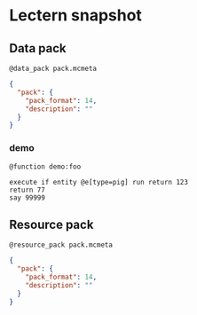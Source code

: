 # Lectern snapshot

## Data pack

`@data_pack pack.mcmeta`

```json
{
  "pack": {
    "pack_format": 14,
    "description": ""
  }
}
```

### demo

`@function demo:foo`

```mcfunction
execute if entity @e[type=pig] run return 123
return 77
say 99999
```

## Resource pack

`@resource_pack pack.mcmeta`

```json
{
  "pack": {
    "pack_format": 14,
    "description": ""
  }
}
```
